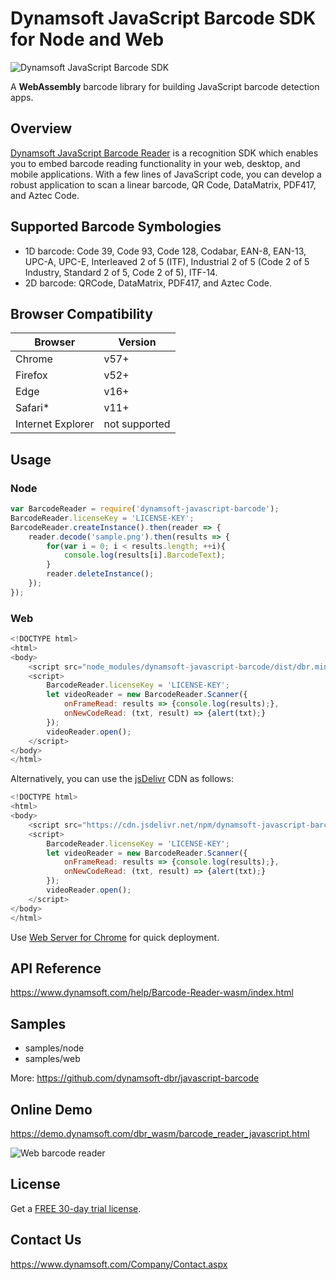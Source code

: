 # Dynamsoft JavaScript Barcode SDK for Node and Web

![Dynamsoft JavaScript Barcode SDK](https://www.dynamsoft.com/blog/wp-content/uploads/2018/12/blog_dbr6.4.1db06493aba126f0c7f177687cf56a9038dd655a1fd2d4374ab571ce738111858.png)

A **WebAssembly** barcode library for building JavaScript barcode detection apps.

## Overview
[Dynamsoft JavaScript Barcode Reader](https://www.dynamsoft.com/Products/barcode-recognition-javascript.aspx) is a recognition SDK which enables you to embed barcode reading functionality in your web, desktop, and mobile applications. With a few lines of JavaScript code, you can develop a robust application to scan a linear barcode, QR Code, DataMatrix, PDF417, and Aztec Code.

## Supported Barcode Symbologies
* 1D barcode: Code 39, Code 93, Code 128, Codabar, EAN-8, EAN-13, UPC-A, UPC-E, Interleaved 2 of 5 (ITF), Industrial 2 of 5 (Code 2 of 5 Industry, Standard 2 of 5, Code 2 of 5), ITF-14.
* 2D barcode: QRCode, DataMatrix, PDF417, and Aztec Code.

## Browser Compatibility

| Browser | Version |
|-|-|
| Chrome | v57+ |
| Firefox | v52+ |
| Edge | v16+ |
| Safari* | v11+ |
| Internet Explorer | not supported |

## Usage
### Node

```js
var BarcodeReader = require('dynamsoft-javascript-barcode');
BarcodeReader.licenseKey = 'LICENSE-KEY';
BarcodeReader.createInstance().then(reader => {
    reader.decode('sample.png').then(results => {
        for(var i = 0; i < results.length; ++i){
            console.log(results[i].BarcodeText);
        }
        reader.deleteInstance();
    });
});
```

### Web

```js
<!DOCTYPE html>
<html>
<body>
    <script src="node_modules/dynamsoft-javascript-barcode/dist/dbr.min.js"></script>
    <script>
        BarcodeReader.licenseKey = 'LICENSE-KEY';
        let videoReader = new BarcodeReader.Scanner({
            onFrameRead: results => {console.log(results);},
            onNewCodeRead: (txt, result) => {alert(txt);}
        });
        videoReader.open();
    </script>
</body>
</html>
```

Alternatively, you can use the [jsDelivr](https://www.jsdelivr.com/) CDN as follows:

```js
<!DOCTYPE html>
<html>
<body>
    <script src="https://cdn.jsdelivr.net/npm/dynamsoft-javascript-barcode/dist/dbr.min.js"></script>
    <script>
        BarcodeReader.licenseKey = 'LICENSE-KEY';
        let videoReader = new BarcodeReader.Scanner({
            onFrameRead: results => {console.log(results);},
            onNewCodeRead: (txt, result) => {alert(txt);}
        });
        videoReader.open();
    </script>
</body>
</html>
```

Use [Web Server for Chrome](https://chrome.google.com/webstore/detail/web-server-for-chrome/ofhbbkphhbklhfoeikjpcbhemlocgigb) for quick deployment.


## API Reference
https://www.dynamsoft.com/help/Barcode-Reader-wasm/index.html

## Samples
- samples/node
- samples/web

More: https://github.com/dynamsoft-dbr/javascript-barcode

## Online Demo
https://demo.dynamsoft.com/dbr_wasm/barcode_reader_javascript.html

![Web barcode reader](https://github.com/dynamsoft-dbr/javascript-barcode/raw/master/img/dbr-wasm-demo-scaning.jpg)


## License
Get a [FREE 30-day trial license](https://www.dynamsoft.com/CustomerPortal/Portal/Triallicense.aspx).

## Contact Us
https://www.dynamsoft.com/Company/Contact.aspx